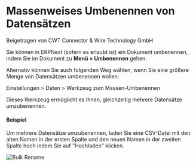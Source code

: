 <!-- add-breadcrumbs -->
# Massenweises Umbenennen von Datensätzen
<span class="text-muted contributed-by">Beigetragen von CWT Connector & Wire Technology GmbH</span>

Sie können in ERPNext (sofern es erlaubt ist) ein Dokument umbenennen, indem Sie im Dokument zu **Menü > Umbenennen** gehen.

Alternativ können Sie auch folgenden Weg wählen, wenn Sie eine größere Menge von Datensätzen umbenennen wollen:

Einstellungen > Daten > Werkzeug zum Massen-Umbenennen

Dieses Werkzeug ermöglicht es Ihnen, gleichzeitig mehrere Datensätze umzubenennen.

#### Beispiel

Um mehrere Datensätze umzubenennen, laden Sie eine CSV-Datei mit den alten Namen in der ersten Spalte und den neuen Namen in der zweiten Spalte hoch indem Sie auf "Hochladen" klicken.

<img class="screenshot" alt="Bulk Rename" src="{{docs_base_url}}/assets/img/setup/data/rename.png">